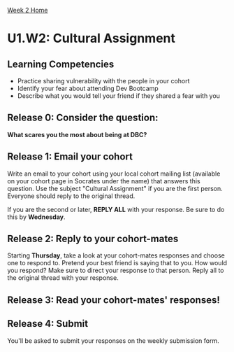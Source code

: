 [Week 2 Home](./)

# U1.W2: Cultural Assignment

## Learning Competencies
- Practice sharing vulnerability with the people in your cohort
- Identify your fear about attending Dev Bootcamp
- Describe what you would tell your friend if they shared a fear with you

## Release 0: Consider the question:
**What scares you the most about being at DBC?**

## Release 1: Email your cohort
Write an email to your cohort using your local cohort mailing list (available on your cohort page in Socrates under the name) that answers this question. Use the subject "Cultural Assignment" if you are the first person. Everyone should reply to the original thread.

If you are the second or later, **REPLY ALL** with your response. Be sure to do this by **Wednesday**.

## Release 2: Reply to your cohort-mates
Starting **Thursday**, take a look at your cohort-mates responses and choose one to respond to. Pretend your best friend is saying that to you. How would you respond? Make sure to direct your response to that person. Reply all to the original thread with your response.

## Release 3: Read your cohort-mates' responses!

## Release 4: Submit
You'll be asked to submit your responses on the weekly submission form.
